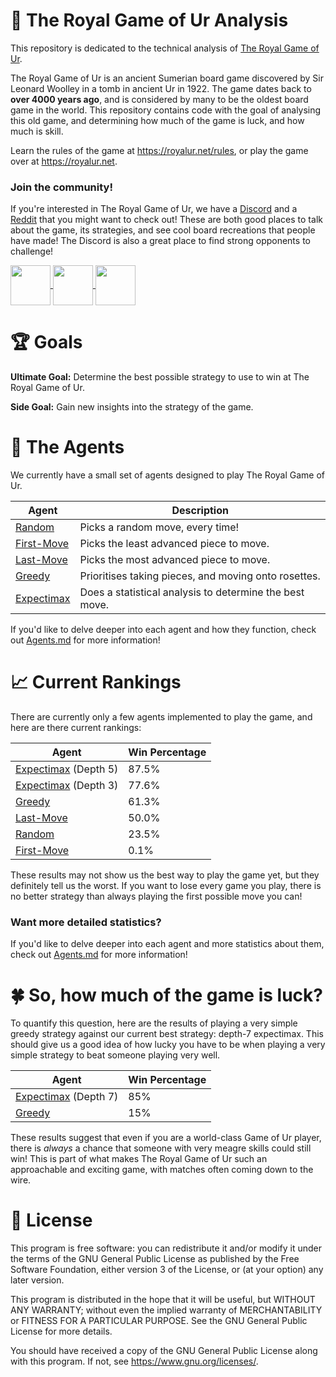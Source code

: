 # 🎲 The Royal Game of Ur Analysis
This repository is dedicated to the technical analysis of
[The Royal Game of Ur](https://en.wikipedia.org/wiki/Royal_Game_of_Ur).

The Royal Game of Ur is an ancient Sumerian board game discovered by Sir Leonard Woolley in a
tomb in ancient Ur in 1922. The game dates back to **over 4000 years ago**, and is considered
by many to be the oldest board game in the world. This repository contains code with the goal
of analysing this old game, and determining how much of the game is luck, and how much is skill.

Learn the rules of the game at https://royalur.net/rules, or play the game over at https://royalur.net.


### Join the community!
If you're interested in The Royal Game of Ur, we have a [Discord](https://discord.gg/Ea49VVru5N)
and a [Reddit](https://www.reddit.com/r/GameofUr/) that you might want to check out! These are
both good places to talk about the game, its strategies, and see cool board recreations that
people have made! The Discord is also a great place to find strong opponents to challenge!

<p float="left">
  <a href="https://discord.gg/Ea49VVru5N">
    <img src="https://royalur.net/res/discord.svg" height="64" valign="middle" />
  </a>
  <a href="https://www.reddit.com/r/GameofUr/">
    <img src="https://royalur.net/res/reddit.svg" height="64" valign="middle" />
  </a>
  <a href="https://royalur.net">
    <img src="https://royalur.net/favicon.png" height="64" valign="middle" />
  </a>
</p>


# 🏆 Goals
**Ultimate Goal:** Determine the best possible strategy to use to win at The Royal Game of Ur.

**Side Goal:** Gain new insights into the strategy of the game.


# 🤖 The Agents
We currently have a small set of agents designed to play The Royal Game of Ur.

| Agent | Description |
| ----- | ----------- |
| [Random](/docs/Agents.md#-the-random-agent-)          | Picks a random move, every time! |
| [First-Move](/docs/Agents.md#-the-first-move-agent-)  | Picks the least advanced piece to move. |
| [Last-Move](/docs/Agents.md#-the-last-move-agent-)    | Picks the most advanced piece to move. |
| [Greedy](/docs/Agents.md#-the-greedy-agent-)          | Prioritises taking pieces, and moving onto rosettes. |
| [Expectimax](/docs/Agents.md#-the-expectimax-agent-)  | Does a statistical analysis to determine the best move. |

If you'd like to delve deeper into each agent and how they function,
check out [Agents.md](docs/Agents.md) for more information!


# 📈 Current Rankings
There are currently only a few agents implemented to play the game,
and here are there current rankings:

| Agent | Win Percentage |
| ----- | -------------- |
| [Expectimax](/docs/Agents.md#-the-expectimax-agent-) (Depth 5)  | 87.5% |
| [Expectimax](/docs/Agents.md#-the-expectimax-agent-) (Depth 3)  | 77.6% |
| [Greedy](/docs/Agents.md#-the-greedy-agent-)                    | 61.3% |
| [Last-Move](/docs/Agents.md#-the-last-move-agent-)              | 50.0% |
| [Random](/docs/Agents.md#-the-random-agent-)                    | 23.5% |
| [First-Move](/docs/Agents.md#-the-first-move-agent-)            | 0.1%  |

These results may not show us the best way to play the game yet, but they definitely
tell us the worst. If you want to lose every game you play, there is no better
strategy than always playing the first possible move you can!

### Want more detailed statistics?
If you'd like to delve deeper into each agent and more statistics about them,
check out [Agents.md](docs/Agents.md) for more information!


# 🍀 So, how much of the game is luck?
To quantify this question, here are the results of playing a very simple greedy strategy
against our current best strategy: depth-7 expectimax. This should give us a good idea of
how lucky you have to be when playing a very simple strategy to beat someone playing very well.

| Agent | Win Percentage |
| ----- | -------------- |
| [Expectimax](/docs/Agents.md#-the-expectimax-agent) (Depth 7)  | 85% |
| [Greedy](/docs/Agents.md#-the-greedy-agent)                    | 15% |

These results suggest that even if you are a world-class Game of Ur player, there is _always_
a chance that someone with very meagre skills could still win! This is part of what makes
The Royal Game of Ur such an approachable and exciting game, with matches often coming
down to the wire.


# 📝 License
This program is free software: you can redistribute it and/or modify
it under the terms of the GNU General Public License as published by
the Free Software Foundation, either version 3 of the License, or
(at your option) any later version.

This program is distributed in the hope that it will be useful,
but WITHOUT ANY WARRANTY; without even the implied warranty of
MERCHANTABILITY or FITNESS FOR A PARTICULAR PURPOSE.  See the
GNU General Public License for more details.

You should have received a copy of the GNU General Public License
along with this program.  If not, see <https://www.gnu.org/licenses/>.
